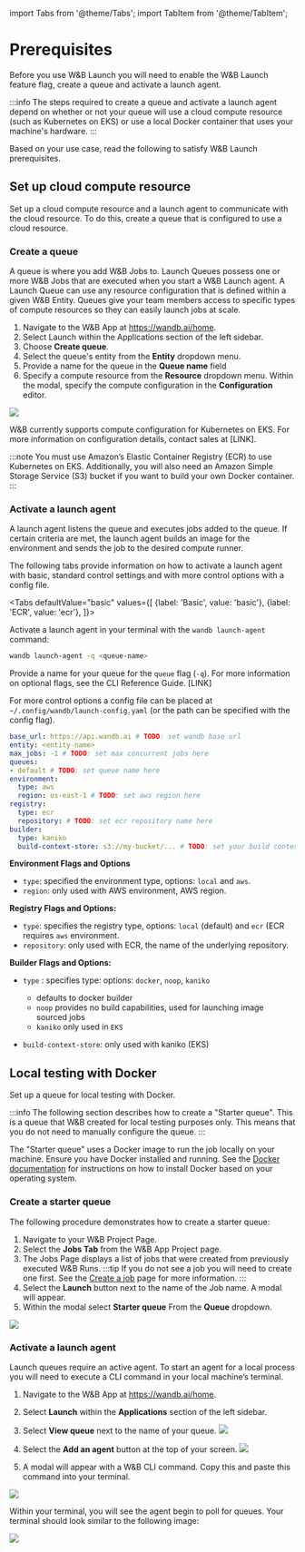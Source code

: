 import Tabs from '@theme/Tabs';
import TabItem from '@theme/TabItem';

# Prerequisites
Before you use W&B Launch you will need to enable the W&B Launch feature flag, create a queue and activate a launch agent. 

:::info
The steps required to create a queue and activate a launch agent depend on whether or not your queue will use a cloud compute resource (such as Kubernetes on EKS) or use a local Docker container that uses your machine's hardware.
:::


Based on your use case, read the following to satisfy W&B Launch prerequisites.


## Set up cloud compute resource
Set up a cloud compute resource and a launch agent to communicate with the cloud resource. To do this, create a queue that is configured to use a cloud resource.


### Create a queue
A queue is where you add W&B Jobs to. Launch Queues possess one or more W&B Jobs that are executed when you start a W&B Launch agent. A Launch Queue can use  any resource configuration that is defined within a given W&B Entity.  Queues give your team members access to specific types of compute resources so they can easily launch jobs at scale. 

1. Navigate to the W&B App at https://wandb.ai/home.
2. Select Launch within the Applications section of the left sidebar.
3. Choose **Create queue**.
4. Select the queue's entity from the **Entity** dropdown menu.
5. Provide a name for the queue in the **Queue name** field
6. Specify a compute resource from the **Resource** dropdown menu. Within the modal, specify the compute configuration in the **Configuration** editor.

![](/images/launch/create_a_queue.png)

W&B currently supports compute configuration for Kubernetes on EKS. For more information on configuration details, contact sales at [LINK].

:::note
You must use Amazon’s Elastic Container Registry (ECR) to use Kubernetes on EKS. Additionally, you will also need an Amazon Simple Storage Service (S3) bucket if you want to build your own Docker container. 
:::

### Activate a launch agent
A launch agent listens the queue and executes jobs added to the queue. If certain criteria are met, the launch agent builds an image for the environment and sends the job to the desired compute runner. 

The following tabs provide information on how to activate a launch agent with basic, standard control settings and with more control options with a config file.


<Tabs
  defaultValue="basic"
  values={[
    {label: 'Basic', value: 'basic'},
    {label: 'ECR', value: 'ecr'},
  ]}>
  <TabItem value="basic">

Activate a launch agent in your terminal with the `wandb launch-agent` command:

```bash
wandb launch-agent -q <queue-name>
```
Provide a name for your queue for the `queue` flag (`-q`). For more information on optional flags, see the CLI Reference Guide. [LINK]


  </TabItem>
  <TabItem value="ecr">

For more control options a config file can be placed at `~/.config/wandb/launch-config.yaml` (or the path can be specified with the config flag).

```yaml
base_url: https://api.wandb.ai # TODO: set wandb base url
entity: <entity-name>
max_jobs: -1 # TODO: set max concurrent jobs here
queues:
- default # TODO: set queue name here
environment:
  type: aws
  region: us-east-1 # TODO: set aws region here
registry:
  type: ecr
  repository: # TODO: set ecr repository name here
builder:
  type: kaniko
  build-context-store: s3://my-bucket/... # TODO: set your build context store here
```

**Environment Flags and Options**

- `type`: specified the environment type, options: `local` and `aws`.
- `region`: only used with AWS environment, AWS region.

**Registry Flags and Options:**

- `type`: specifies the registry type, options: `local` (default) and `ecr` (ECR requires `aws` environment.
- `repository`: only used with ECR, the name of the underlying repository.

**Builder Flags and Options:**

- `type` : specifies type: options: `docker`, `noop`, `kaniko`
    - defaults to docker builder
    - `noop` provides no build capabilities, used for launching image sourced jobs
    - `kaniko` only used in `EKS`
- `build-context-store`: only used with kaniko (EKS)


  </TabItem>
</Tabs>




## Local testing with Docker
Set up a queue for local testing with Docker. 

:::info
The following section describes how to create a "Starter queue". This is a queue that W&B created for local testing purposes only. This means that you do not need to manually configure the queue. 
:::

The "Starter queue" uses a Docker image to run the job locally on your machine. Ensure you have Docker installed and running. See the [Docker documentation](https://docs.docker.com/get-docker/) for instructions on how to install Docker based on your operating system.


### Create a starter queue 
The following procedure demonstrates how to create a starter queue:

1. Navigate to your W&B Project Page. 
2. Select the **Jobs Tab** from the W&B App Project page.
3. The Jobs Page displays a list of jobs that were created from previously executed W&B Runs. 
:::tip
If you do not see a job you will need to create one first. See the [Create a job](./create-job.md) page for more information.
:::
4. Select the **Launch** button next to the name of the Job name. A modal will appear.
5. Within the modal select **Starter queue** From the **Queue** dropdown.

![](/images/launch/starter_queue.png)

### Activate a launch agent
Launch queues require an active agent. To start an agent for a local process you will need to execute a CLI command in your local machine’s terminal. 

1. Navigate to the W&B App at https://wandb.ai/home.
2. Select **Launch** within the **Applications** section of the left sidebar.
3. Select **View queue** next to the name of your queue.
![](/images/launch/view_queue_button.png)


4. Select the **Add an agent** button at the top of your screen.
![](/images/launch/add_agent_zoom.png)

5. A modal will appear with a W&B CLI command. Copy this and paste this command into your terminal.

![](/images/launch/add_agent_dark_background.png)

Within your terminal, you will see the agent begin to poll for queues. Your terminal should look similar to the following image:

![](/images/launch/terminal_gs.png)